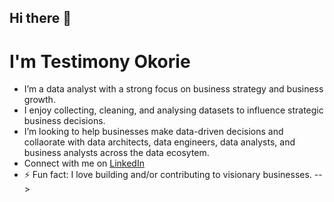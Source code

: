 ## Hi there 👋

# **I'm Testimony Okorie**

- I’m a data analyst with a strong focus on business strategy and business growth.
- I enjoy collecting, cleaning, and analysing datasets to influence strategic business decisions.
- I’m looking to help businesses make data-driven decisions and collaorate with data architects, data engineers, data analysts, and business analysts across the data ecosytem.
- Connect with me on [LinkedIn](https://www.linkedin.com/in/testimonyokorie/)
- ⚡ Fun fact: I love building and/or contributing to visionary businesses.
-->
